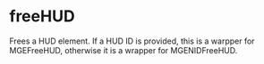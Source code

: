 # freeHUD

Frees a HUD element. If a HUD ID is provided, this is a warpper for MGEFreeHUD, otherwise it is a wrapper for MGENIDFreeHUD.
